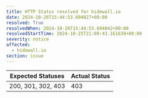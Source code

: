 ```yaml
---
title: HTTP Status resolved for hidewall.io
date: 2024-10-26T15:44:53.694027+00:00
resolved: True
resolvedWhen: 2024-10-26T15:44:53.694042+00:00
resolvedStartTime: 2024-10-25T21:09:43.161639+00:00
severity: notice
affected:
  - hidewall.io
section: issue
---
```


| Expected Statuses | Actual Status  |
|-------------------|----------------|
| 200, 301, 302, 403 | 403 |
